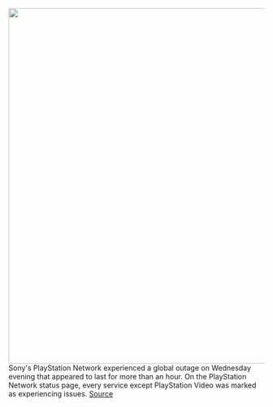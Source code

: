 <img src='https://cdn.vox-cdn.com/thumbor/e6ns3GhsxzgPxZaPa9MRyB1qhRI=/0x0:2040x1360/1200x800/filters:focal(857x517:1183x843)/cdn.vox-cdn.com/uploads/chorus_image/image/68801371/vpavic_191127_untitled_0059_Edit.0.jpg' width='700px' /><br/>
Sony's PlayStation Network experienced a global outage on Wednesday evening that appeared to last for more than an hour. On the PlayStation Network status page, every service except PlayStation Video was marked as experiencing issues.
<a href='https://www.theverge.com/2021/2/10/22277439/sony-playstation-network-global-outage'> Source <a/>
